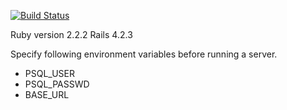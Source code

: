[![Build Status](https://travis-ci.org/wittawasw/shortener.svg?branch=develop)](https://travis-ci.org/wittawasw/shortener)

Ruby version 2.2.2
Rails 4.2.3


Specify following environment variables before running a server.


* PSQL_USER
* PSQL_PASSWD
* BASE_URL
